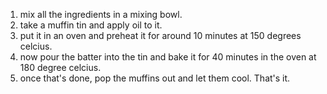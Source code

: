 1. mix all the ingredients in a mixing bowl.
2. take a muffin tin and apply oil to it.
3. put it in an oven and preheat it for around 10 minutes at 150 degrees celcius. 
4. now pour the batter into the tin and bake it for 40 minutes in the oven at 180 degree celcius.
5. once that's done, pop the muffins out and let them cool. That's it.
